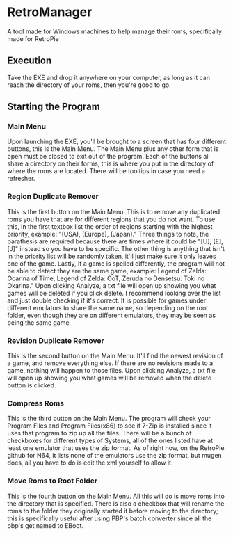 # RetroManager
A tool made for Windows machines to help manage their roms, specifically made for RetroPie

## Execution
Take the EXE and drop it anywhere on your computer, as long as it can reach the directory of your roms, then you're good to go.

## Starting the Program 
### Main Menu
Upon launching the EXE, you'll be brought to a screen that has four different buttons, this is the Main Menu. The Main Menu plus any other form that is open must be closed to exit out of the program. Each of the buttons all share a directory on their forms, this is where you put in the directory of where the roms are located. There will be tooltips in case you need a refresher.

### Region Duplicate Remover
This is the first button on the Main Menu. This is to remove any duplicated roms you have that are for different regions that you do not want. To use this, in the first textbox list the order of regions starting with the highest priority, example: "(USA), (Europe), (Japan)." Three things to note, the parathesis are required because there are times where it could be "[U], [E], [J]" instead so you have to be specific. The other thing is anything that isn't in the priority list will be randomly taken, it'll just make sure it only leaves one of the game. Lastly, if a game is spelled differently, the program will not be able to detect they are the same game, example: Legend of Zelda: Ocarina of Time, Legend of Zelda: OoT, Zeruda no Densetsu: Toki no Okarina." Upon clicking Analyze, a txt file will open up showing you what games will be deleted if you click delete. I recommend looking over the list and just double checking if it's correct. It is possible for games under different emulators to share the same name, so depending on the root folder, even though they are on different emulators, they may be seen as being the same game.

### Revision Duplicate Remover
This is the second button on the Main Menu. It'll find the newest revision of a game, and remove everything else. If there are no revisions made to a game, nothing will happen to those files. Upon clicking Analyze, a txt file will open up showing you what games will be removed when the delete button is clicked.

### Compress Roms
This is the third button on the Main Menu. The program will check your Program Files and Program Files(x86) to see if 7-Zip is installed since it uses that program to zip up all the files. There will be a bunch of checkboxes for different types of Systems, all of the ones listed have at least one emulator that uses the zip format. As of right now, on the RetroPie github for N64, it lists none of the emulators use the zip format, but mugen does, all you have to do is edit the xml yourself to allow it.

### Move Roms to Root Folder
This is the fourth button on the Main Menu. All this will do is move roms into the directory that is specified. There is also a checkbox that will rename the roms to the folder they originally started it before moving to the directory; this is specifically useful after using PBP's batch converter since all the pbp's get named to EBoot.
